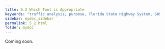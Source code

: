 ```yaml
---
title: 5.2 Which Tool is Appropriate
keywords: "traffic analysis, purpose, Florida State Highway System, SHS"
sidebar: mydoc_sidebar
permalink: 5_2.html
folder: mydoc
---
```


<p>
  Coming soon.
</p>